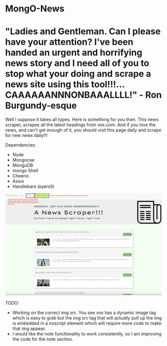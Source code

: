 # MongO-News
# "Ladies and Gentleman. Can I please have your attention? I've been handed an urgent and horrifying news story and I need all of you to stop what your doing and scrape a news site using this tool!!!... CAAAAAANNNONBAAALLLL!" - Ron Burgundy-esque

Well I suppose it takes all types. Here is something for you then. This news scraper, scrapes all the latest headings from vox.com. And if you love the news, and can't get enough of it, you should visit this page daily and scrape for new news daily!!!

Dependencies:
- Node
- Mongoose
- MongoDB
- mongo Shell
- Cheerio
- Axios
- Handlebars (eyeroll)

![first screenshot](https://github.com/Raej1428/MongO-News/blob/master/VoxScrape.png)

TODO:
- Working on the correct img src. You see vox has a dynamic image tag which is easy to grab but the img src tag that will actually pull up the img is embedded in a noscript element which will require more code to make that img appear.
- I would like the note functionality to work consistently, so I am improving the code for the note section.
